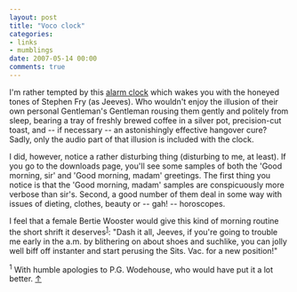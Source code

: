 ```yaml
---
layout: post
title: "Voco clock"
categories:
- links
- mumblings
date: 2007-05-14 00:00
comments: true
---
```


<p>I'm rather tempted by this <a href="http://voco.uk.com/">alarm clock</a> which wakes you with the honeyed tones of Stephen Fry (as Jeeves). Who wouldn't enjoy the illusion of their own personal Gentleman's Gentleman rousing them gently and politely from sleep, bearing a tray of freshly brewed coffee in a silver pot, precision-cut toast, and -- if necessary -- an astonishingly effective hangover cure? Sadly, only the audio part of that illusion is included with the clock.</p>

<p>I did, however, notice a rather disturbing thing (disturbing to me, at least). If you go to the downloads page, you'll see some samples of both the 'Good morning, sir' and 'Good morning, madam' greetings. The first thing you notice is that the 'Good morning, madam' samples are conspicuously more verbose than sir's. Second, a good number of them deal in some way with issues of dieting, clothes, beauty or -- gah! -- horoscopes.</p>

<p>I feel that a female Bertie Wooster would give this kind of morning routine the short shrift it deserves<sup id="r1-140507"><a href="#f1-140507">1</a></sup>: "Dash it all, Jeeves, if you're going to trouble me early in the a.m. by blithering on about shoes and suchlike, you can jolly well biff off instanter and start perusing the Sits. Vac. for a new position!"</p>

<p><sup id="f1-140507">1</sup> With humble apologies to P.G. Wodehouse, who would have put it a lot better. <a href="#r1-140507">&uarr;</a></p>


